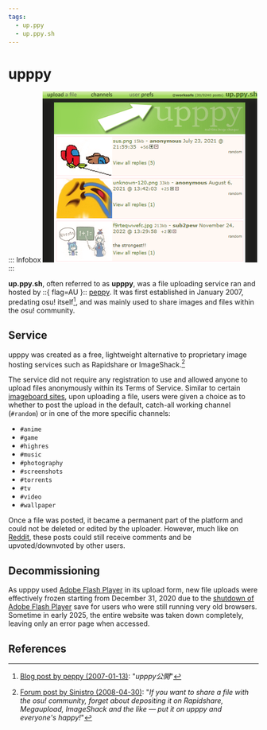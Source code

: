 ```yaml
---
tags:
  - up.ppy
  - up.ppy.sh
---
```


# upppy

::: Infobox
![Snapshot of the up.ppy.sh page](img/upppyScreenshot.png "Snapshot of the upppy website, as taken in 2023 by the Internet Archive")
:::

**up.ppy.sh**, often referred to as **upppy**, was a file uploading service ran and hosted by ::{ flag=AU }:: [peppy](https://osu.ppy.sh/users/2). It was first established in January 2007, predating osu! itself[^upppy-launch-date-ref], and was mainly used to share images and files within the osu! community.

## Service

upppy was created as a free, lightweight alternative to proprietary image hosting services such as Rapidshare or ImageShack.[^upppy-image-hosting-ref]

The service did not require any registration to use and allowed anyone to upload files anonymously within its Terms of Service. Similar to certain [imageboard sites](https://en.wikipedia.org/wiki/Imageboard), upon uploading a file, users were given a choice as to whether to post the upload in the default, catch-all working channel (`#random`) or in one of the more specific channels:

   - `#anime`
   - `#game`
   - `#highres`
   - `#music`
   - `#photography`
   - `#screenshots`
   - `#torrents`
   - `#tv`
   - `#video`
   - `#wallpaper`

Once a file was posted, it became a permanent part of the platform and could not be deleted or edited by the uploader. However, much like on [Reddit](/wiki/Community/Reddit), these posts could still receive comments and be upvoted/downvoted by other users.

## Decommissioning

As upppy used [Adobe Flash Player](https://en.wikipedia.org/wiki/Adobe_Flash_Player) in its upload form, new file uploads were effectively frozen starting from December 31, 2020 due to the [shutdown of Adobe Flash Player](https://www.adobe.com/id_en/products/flashplayer/end-of-life-alternative.html) save for users who were still running very old browsers. Sometime in early 2025, the entire website was taken down completely, leaving only an error page when accessed.

## References

[^upppy-launch-date-ref]: [Blog post by peppy (2007-01-13)](https://pe.ppy.sh/2007/01/193/): "*upppy公開*"
[^upppy-image-hosting-ref]: [Forum post by Sinistro (2008-04-30)](https://osu.ppy.sh/community/forums/topics/2974): "*If you want to share a file with the osu! community, forget about depositing it on Rapidshare, Megaupload, ImageShack and the like — put it on upppy and everyone's happy!*"
